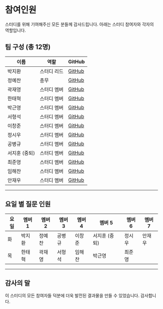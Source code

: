 # 참여인원

스터디를 위해 기여해주신 모든 분들께 감사드립니다. 아래는 스터디 참여자와 각자의 역할입니다.

## 팀 구성 (총 12명)

| 이름          | 역할        | GitHub                                    |
| ------------- | ----------- | ----------------------------------------- |
| 박지환        | 스터디 리드 | [GitHub](https://github.com/aptheparker)  |
| 정예찬        | 총무        | [GitHub](https://github.com/glowisn)      |
| 곽재영        | 스터디 멤버 | [GitHub](https://github.com/julyydev)     |
| 한태혁        | 스터디 멤버 | [GitHub](https://github.com/hantaihe)     |
| 박근영        | 스터디 멤버 | [GitHub](https://github.com/username)     |
| 서형석        | 스터디 멤버 | [GitHub](https://github.com/hyeongseok21) |
| 이창준        | 스터디 멤버 | [GitHub](https://github.com/username)     |
| 정시우        | 스터디 멤버 | [GitHub](https://github.com/username)     |
| 공병규        | 스터디 멤버 | [GitHub](https://github.com/johnpooh121)  |
| 서지훈 (중퇴) | 스터디 멤버 | [GitHub](https://github.com/username)     |
| 최준영        | 스터디 멤버 | [GitHub](https://github.com/username)     |
| 임해찬        | 스터디 멤버 | [GitHub](https://github.com/username)     |
| 안재우        | 스터디 멤버 | [GitHub](https://github.com/s20200366)    |

---

## 요일 별 질문 인원

| 요일 | 멤버 1 | 멤버 2 | 멤버 3 | 멤버 4 | 멤버 5        | 멤버 6 | 멤버 7 |
| ---- | ------ | ------ | ------ | ------ | ------------- | ------ | ------ |
| 화   | 박지환 | 정예찬 | 공병규 | 이창준 | 서지훈 (중퇴) | 정시우 | 안재우 |
| 목   | 한태혁 | 곽재영 | 서형석 | 임해찬 | 박근영        | 최준영 |

---

## 감사의 말

이 스터디의 모든 참여자들 덕분에 더욱 발전된 결과물을 만들 수 있었습니다. 감사합니다.

